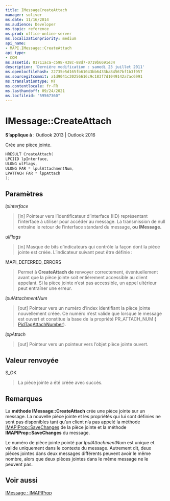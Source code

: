 ```yaml
---
title: IMessageCreateAttach
manager: soliver
ms.date: 11/16/2014
ms.audience: Developer
ms.topic: reference
ms.prod: office-online-server
ms.localizationpriority: medium
api_name:
- MAPI.IMessage::CreateAttach
api_type:
- COM
ms.assetid: 01711aca-c598-438c-88d7-0719b6691e34
description: 'Derniére modification : samedi 23 juillet 2011'
ms.openlocfilehash: 22735e5d165fb61043bb6433ba84567bf1b3f957
ms.sourcegitcommit: a1d9041c20256616c9c183f7d1049142a7ac6991
ms.translationtype: MT
ms.contentlocale: fr-FR
ms.lasthandoff: 09/24/2021
ms.locfileid: "59567360"
---
```

# <a name="imessagecreateattach"></a>IMessage::CreateAttach

  
  
**S’applique à** : Outlook 2013 | Outlook 2016 
  
Crée une pièce jointe.
  
```cpp
HRESULT CreateAttach(
LPCIID lpInterface,
ULONG ulFlags,
ULONG FAR * lpulAttachmentNum,
LPATTACH FAR * lppAttach
);
```

## <a name="parameters"></a>Paramètres

 _lpInterface_
  
> [in] Pointeur vers l’identificateur d’interface (IID) représentant l’interface à utiliser pour accéder au message. La transmission de null entraîne le retour de l’interface standard du message, **ou IMessage.** 
    
 _ulFlags_
  
> [in] Masque de bits d’indicateurs qui contrôle la façon dont la pièce jointe est créée. L’indicateur suivant peut être définie :
    
MAPI_DEFERRED_ERRORS 
  
> Permet à **CreateAttach de** renvoyer correctement, éventuellement avant que la pièce jointe soit entièrement accessible au client appelant. Si la pièce jointe n’est pas accessible, un appel ultérieur peut entraîner une erreur. 
    
 _lpulAttachmentNum_
  
> [out] Pointeur vers un numéro d’index identifiant la pièce jointe nouvellement créée. Ce numéro n’est valide que lorsque le message est ouvert et constitue la base de la propriété PR_ATTACH_NUM **(** [PidTagAttachNumber](pidtagattachnumber-canonical-property.md)).
    
 _lppAttach_
  
> [out] Pointeur vers un pointeur vers l’objet pièce jointe ouvert.
    
## <a name="return-value"></a>Valeur renvoyée

S_OK 
  
> La pièce jointe a été créée avec succès.
    
## <a name="remarks"></a>Remarques

La **méthode IMessage::CreateAttach** crée une pièce jointe sur un message. La nouvelle pièce jointe et les propriétés qui lui sont définies ne sont pas disponibles tant qu’un client n’a pas appelé la méthode [IMAPIProp::SaveChanges](imapiprop-savechanges.md) de la pièce jointe et la méthode **IMAPIProp::SaveChanges** du message. 
  
Le numéro de pièce jointe pointé par  _lpulAttachmentNum_ est unique et valide uniquement dans le contexte du message. Autrement dit, deux pièces jointes dans deux messages différents peuvent avoir le même nombre, alors que deux pièces jointes dans le même message ne le peuvent pas. 
  
## <a name="see-also"></a>Voir aussi



[IMessage : IMAPIProp](imessageimapiprop.md)

